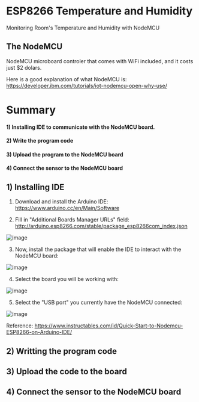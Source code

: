 # ESP8266 Temperature and Humidity
Monitoring Room's Temperature and Humidity with NodeMCU

## The NodeMCU
NodeMCU microboard controler that comes with WiFi included, and it costs just $2 dolars.

Here is a good explanation of what NodeMCU is: https://developer.ibm.com/tutorials/iot-nodemcu-open-why-use/

# Summary
#### 1) Installing IDE to communicate with the NodeMCU board.
#### 2) Write the program code
#### 3) Upload the program to the NodeMCU board
#### 4) Connect the sensor to the NodeMCU board
    
    
## 1) Installing IDE

1) Download and install the Arduino IDE: https://www.arduino.cc/en/Main/Software

2) Fill in "Additional Boards Manager URLs" field:
  http://arduino.esp8266.com/stable/package_esp8266com_index.json
  
  ![image](https://user-images.githubusercontent.com/2295468/60393529-3b0ac900-9aed-11e9-9e62-f122619368c1.png)

3) Now, install the package that will enable the IDE to interact with the NodeMCU board:

  ![image](https://user-images.githubusercontent.com/2295468/60393545-74433900-9aed-11e9-92ca-85a10812253a.png)

4) Select the board you will be working with:

  ![image](https://user-images.githubusercontent.com/2295468/60393553-a6ed3180-9aed-11e9-91b3-cef0aacd336c.png)

5) Select the "USB port" you currently have the NodeMCU connected:

  ![image](https://user-images.githubusercontent.com/2295468/60393562-cc7a3b00-9aed-11e9-9167-84c176cc474c.png)

Reference: https://www.instructables.com/id/Quick-Start-to-Nodemcu-ESP8266-on-Arduino-IDE/ 




## 2) Writting the program code

## 3) Upload the code to the board

## 4) Connect the sensor to the NodeMCU board
